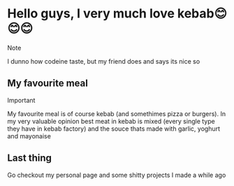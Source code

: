 # Hello guys, I very much love kebab😊😊😊
> [!NOTE]
> I dunno how codeine taste, but my friend does and says its nice so

## My favourite meal
> [!IMPORTANT]
> My favourite meal is of course kebab (and somethimes pizza or burgers). 
> In my very valuable opinion best meat in kebab is mixed (every single type they have in kebab factory) and the souce thats made with garlic, yoghurt and mayonaise

## Last thing
Go checkout my personal page and some shitty projects I made a while ago
